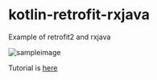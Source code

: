 # kotlin-retrofit-rxjava
Example of retrofit2 and rxjava

![sampleimage](https://img1.daumcdn.net/thumb/R1280x0/?scode=mtistory2&fname=https%3A%2F%2Fk.kakaocdn.net%2Fdn%2FboQJvl%2FbtqEeXRGHcW%2Fr0vd9BFJLaf29DIifdumtk%2Fimg.png)


Tutorial is [here](https://realapril.tistory.com/39) 

